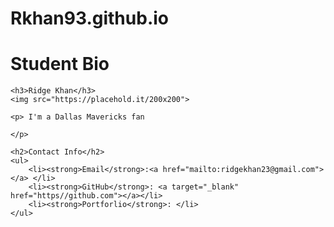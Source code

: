# Rkhan93.github.io

<!DOCTYPE html>
<html>
<head>
     <title>DocumentStudent Bio</title>
<body>
    <h1>Student Bio</h1> 
    
    <h3>Ridge Khan</h3>
    <img src="https://placehold.it/200x200">

    <p> I'm a Dallas Mavericks fan

    </p>

    <h2>Contact Info</h2>
    <ul>
        <li><strong>Email</strong>:<a href="mailto:ridgekhan23@gmail.com"></a> </li>
        <li><strong>GitHub</strong>: <a target="_blank" href="https//github.com"></a></li>
        <li><strong>Portforlio</strong>: </li>
    </ul>


</body>
</html>
